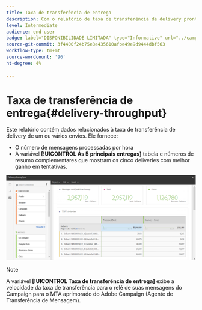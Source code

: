 ```yaml
---
title: Taxa de transferência de entrega
description: Com o relatório de taxa de transferência de delivery pronto para uso, saiba mais sobre o sucesso do delivery.
level: Intermediate
audience: end-user
badge: label="DISPONIBILIDADE LIMITADA" type="Informative" url="../campaign-standard-migration-home.md" tooltip="Restrito a usuários migrados do Campaign Standard"
source-git-commit: 3f4400f24b75e8e435610afbe49e9d9444dbf563
workflow-type: tm+mt
source-wordcount: '96'
ht-degree: 4%

---
```


# Taxa de transferência de entrega{#delivery-throughput}

Este relatório contém dados relacionados à taxa de transferência de delivery de um ou vários envios. Ele fornece:

* O número de mensagens processadas por hora
* A variável **[!UICONTROL As 5 principais entregas]** tabela e números de resumo complementares que mostram os cinco deliveries com melhor ganho em tentativas.

![](assets/delivery_reports_1.png)

>[!NOTE]
>
>A variável **[!UICONTROL Taxa de transferência de entrega]** exibe a velocidade da taxa de transferência para o relé de suas mensagens do Campaign para o MTA aprimorado do Adobe Campaign (Agente de Transferência de Mensagem).
